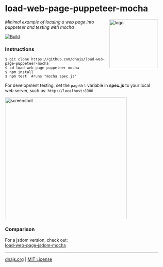 # load-web-page-puppeteer-mocha
<img src=https://dnajs.org/graphics/dnajs-logo.png align=right width=160 alt=logo>

_Minimal example of loading a web page into puppeteer and testing with mocha_

[![Build](https://travis-ci.org/dnajs/load-web-page-puppeteer-mocha.svg)](https://travis-ci.org/dnajs/load-web-page-puppeteer-mocha)

### Instructions
```shell
$ git clone https://github.com/dnajs/load-web-page-puppeteer-mocha
$ cd load-web-page-puppeteer-mocha
$ npm install
$ npm test  #runs "mocha spec.js"
```

For development testing, set the `pageUrl` variable in **spec.js** to your local web server, such as:
`http://localhost:8080`

<img width=400 alt=screenshot
   src=https://raw.githubusercontent.com/dnajs/load-web-page-puppeteer-mocha/master/screenshot.png>

### Comparison
For a jsdom version, check out:<br>
[load-web-page-jsdom-mocha](https://github.com/dnajs/load-web-page-jsdom-mocha)

---
[dnajs.org](https://dnajs.org) | [MIT License](LICENSE.txt)
